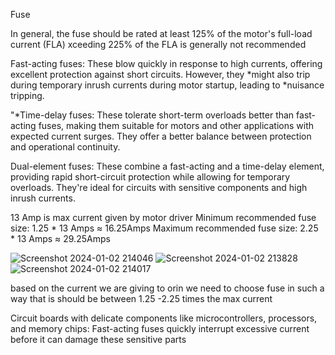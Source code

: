  Fuse

In general, the fuse should be rated at least 125% of the motor's full-load current (FLA)
xceeding 225% of the FLA is generally not recommended

Fast-acting fuses: These blow quickly in response to high currents, offering excellent protection against short circuits.
However, they *might also trip during temporary inrush currents during motor startup, leading to *nuisance tripping.

"*Time-delay fuses: These tolerate short-term overloads better than fast-acting fuses, making them suitable for motors and other applications with expected current surges. They offer a better balance between protection and operational continuity.

Dual-element fuses: These combine a fast-acting and a time-delay element, providing rapid short-circuit protection while allowing for temporary overloads. They're ideal for circuits with sensitive components and high inrush currents.

13 Amp is max current given by motor driver
Minimum recommended fuse size: 1.25 * 13 Amps ≈ 16.25Amps
Maximum recommended fuse size: 2.25 * 13 Amps ≈ 29.25Amps

![Screenshot 2024-01-02 214046](https://github.com/Ravikrishnan05/MARS-lessons/assets/134152503/fd6927b9-2cc8-48e6-99f6-900ec2af3c59)
![Screenshot 2024-01-02 213828](https://github.com/Ravikrishnan05/MARS-lessons/assets/134152503/fefc6b70-caef-4fa9-911f-3e1794f88413)
![Screenshot 2024-01-02 214017](https://github.com/Ravikrishnan05/MARS-lessons/assets/134152503/b2e7c4e2-fbb1-4da3-bc2f-b42b4df96d73)

based on the current we are giving to orin we need to choose fuse in such a way that is should be between 1.25 -2.25 times the max current

Circuit boards with delicate components like microcontrollers, processors, and memory chips: Fast-acting fuses quickly interrupt excessive current before it can damage these sensitive parts
